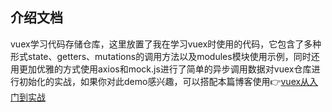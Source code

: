 ## 介绍文档

vuex学习代码存储仓库，这里放置了我在学习vuex时使用的代码，它包含了多种形式state、getters、mutations的调用方法以及modules模块使用示例，同时还用更加优雅的方式使用axios和mock.js进行了简单的异步调用数据对vuex仓库进行初始化的实战，如果你对此demo感兴趣，可以搭配本篇博客使用👉[vuex从入门到实战](https://coolchong.cn/2021/12/12/vuex/)

